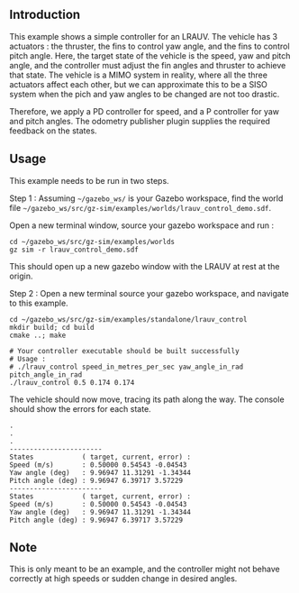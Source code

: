 ## Introduction
This example shows a simple controller for an LRAUV. The vehicle has 3 actuators : the thruster, the fins to control yaw angle, and the fins to control
pitch angle. Here, the target state of the vehicle is the speed, yaw and pitch angle, and the controller must adjust the fin angles and thruster to achieve
that state. The vehicle is a MIMO system in reality, where all the three actuators affect each other, but we can approximate this to be a SISO system when
the pich and yaw angles to be changed are not too drastic.

Therefore, we apply a PD controller for speed, and a P controller for yaw and pitch angles. The odometry publisher plugin supplies the required feedback
on the states.

## Usage
This example needs to be run in two steps. 

Step 1 : Assuming ``~/gazebo_ws/`` is your Gazebo workspace, find the world file ``~/gazebo_ws/src/gz-sim/examples/worlds/lrauv_control_demo.sdf``.

Open a new terminal window, source your gazebo workspace and run :
```
cd ~/gazebo_ws/src/gz-sim/examples/worlds
gz sim -r lrauv_control_demo.sdf
```

This should open up a new gazebo window with the LRAUV at rest at the origin.

Step 2 : Open a new terminal source your gazebo workspace, and navigate to this example.

```
cd ~/gazebo_ws/src/gz-sim/examples/standalone/lrauv_control
mkdir build; cd build
cmake ..; make

# Your controller executable should be built successfully
# Usage :
# ./lrauv_control speed_in_metres_per_sec yaw_angle_in_rad pitch_angle_in_rad
./lrauv_control 0.5 0.174 0.174
```

The vehicle should now move, tracing its path along the way. The console should show the errors for each state.

```
.
.
.
-----------------------
States            ( target, current, error) : 
Speed (m/s)       : 0.50000 0.54543 -0.04543
Yaw angle (deg)   : 9.96947 11.31291 -1.34344
Pitch angle (deg) : 9.96947 6.39717 3.57229
-----------------------
States            ( target, current, error) : 
Speed (m/s)       : 0.50000 0.54543 -0.04543
Yaw angle (deg)   : 9.96947 11.31291 -1.34344
Pitch angle (deg) : 9.96947 6.39717 3.57229
```

## Note
This is only meant to be an example, and the controller might not behave correctly at high speeds or sudden change in desired angles.

